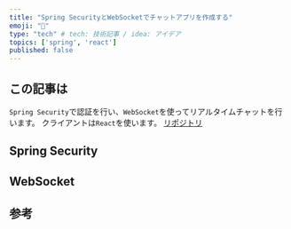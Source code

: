 ```yaml
---
title: "Spring SecurityとWebSocketでチャットアプリを作成する"
emoji: "📑"
type: "tech" # tech: 技術記事 / idea: アイデア
topics: ['spring', 'react']
published: false
---
```

## この記事は
`Spring Security`で認証を行い、`WebSocket`を使ってリアルタイムチャットを行います。
クライアントは`React`を使います。
[リポジトリ]()

## Spring Security

## WebSocket

## 参考
